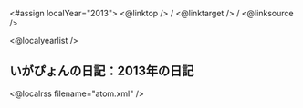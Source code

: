 <#assign localYear="2013">
<@linktop /> 
/ <@linktarget /> 
/ <@linksource /> 

<@localyearlist />

## いがぴょんの日記：2013年の日記

<@localrss filename="atom.xml" />
